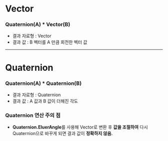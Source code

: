 # Vector
### Quaternion(A) * Vector(B)
* 결과 자료형 : Vector
* 결과 값 : B 벡터를 A 만큼 회전한 벡터 값

***
# Quaternion

### Quaternion(A) * Quaternion(B)
* 결과 자료형 : Quaternion
* 결과 값 : A 값과 B 값이 더해진 각도

### Quaternion 연산 주의 점
* **Quaternion.EluerAngle**를 사용해 Vector로 변환 후 **값을 조절하여** 다시 Quaternion으로 바꾸게 되면 결과 값이 **정확하지 않음.**
